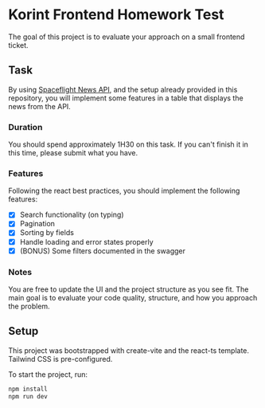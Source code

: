 # Korint Frontend Homework Test

The goal of this project is to evaluate your approach on a small frontend ticket.

## Task

By using [Spaceflight News API](https://api.spaceflightnewsapi.net/v4/docs/), and the setup already provided in this repository, you will implement some features in a table that displays the news from the API.

### Duration

You should spend approximately 1H30 on this task. If you can't finish it in this time, please submit what you have.

### Features

Following the react best practices, you should implement the following features:

- [x] Search functionality (on typing)
- [x] Pagination
- [x] Sorting by fields
- [x] Handle loading and error states properly
- [x] (BONUS) Some filters documented in the swagger

### Notes

You are free to update the UI and the project structure as you see fit. The main goal is to evaluate your code quality, structure, and how you approach the problem.

## Setup

This project was bootstrapped with create-vite and the react-ts template. Tailwind CSS is pre-configured.

To start the project, run:

```bash
npm install
npm run dev
```
